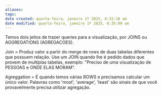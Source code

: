 ```yaml
---
aliases: 
tags: 
date created: quarta-feira, janeiro 1º 2025, 6:32:18 am
date modified: quarta-feira, janeiro 1º 2025, 6:35:09 am
---
```

Temos dois jeitos de trazer queries para a visualização, por JOINS ou AGGREGATIONS (AGREGACOES).

Join = Produz valor a partir do merge de rows de duas tabelas diferentes que possuem relação.
Use um JOIN quando lhe é pedido dados que provem de multiplas tabelas, exemplo: "Preciso de uma visualização de PESSOAS e ONDE ELAS MORAM".

Agreggation = É quando temos várias ROWS e precisamos calcular um único valor.
Palavras como 'most', 'average', 'least' são sinais de que você provavelmente precisa utilizar agregação.